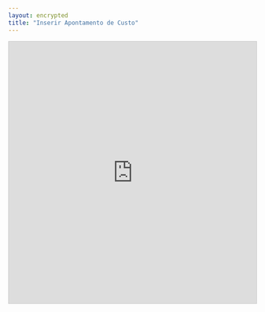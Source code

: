 ```yaml
---
layout: encrypted
title: "Inserir Apontamento de Custo"
---
```


<iframe class="airtable-embed" src="https://airtable.com/embed/shrVjYL8pdUV7VX25?backgroundColor=cyan" frameborder="0" onmousewheel="" width="100%" height="533" style="background: transparent; border: 1px solid #ccc;"></iframe>
